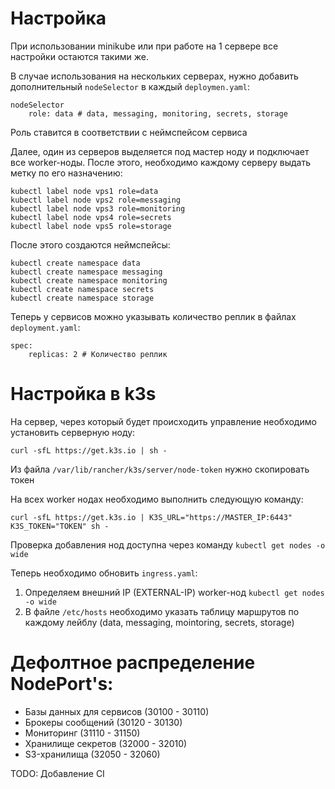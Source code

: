 # Настройка

При использовании minikube или при работе на 1 сервере все настройки остаются такими же.

В случае использования на нескольких серверах, нужно добавить дополнительный `nodeSelector` в каждый `deploymen.yaml`:
```
nodeSelector
    role: data # data, messaging, monitoring, secrets, storage
```
Роль ставится в соответствии с неймспейсом сервиса

Далее, один из серверов выделяется под мастер ноду и подключает все worker-ноды. После этого, необходимо каждому серверу выдать метку по его назначению:
```
kubectl label node vps1 role=data
kubectl label node vps2 role=messaging
kubectl label node vps3 role=monitoring
kubectl label node vps4 role=secrets
kubectl label node vps5 role=storage
```

После этого создаются неймспейсы:
```
kubectl create namespace data
kubectl create namespace messaging
kubectl create namespace monitoring
kubectl create namespace secrets
kubectl create namespace storage
```

Теперь у сервисов можно указывать количество реплик в файлах `deployment.yaml`:
```
spec:
    replicas: 2 # Количество реплик
```

# Настройка в k3s

На сервер, через который будет происходить управление необходимо установить серверную ноду:
```
curl -sfL https://get.k3s.io | sh -
```

Из файла `/var/lib/rancher/k3s/server/node-token` нужно скопировать токен

На всех worker нодах необходимо выполнить следующую команду:
```
curl -sfL https://get.k3s.io | K3S_URL="https://MASTER_IP:6443" K3S_TOKEN="TOKEN" sh -
```

Проверка добавления нод доступна через команду `kubectl get nodes -o wide`

Теперь необходимо обновить `ingress.yaml`:
1) Определяем внешний IP (EXTERNAL-IP) worker-нод `kubectl get nodes -o wide`
2) В файле `/etc/hosts` необходимо указать таблицу маршрутов по каждому лейблу (data, messaging, mointoring, secrets, storage)

# Дефолтное распределение NodePort's:

- Базы данных для сервисов (30100 - 30110)
- Брокеры сообщений (30120 - 30130)
- Мониторинг (31110 - 31150)
- Хранилище секретов (32000 - 32010)
- S3-хранилища (32050 - 32060)

TODO: Добавление CI